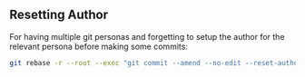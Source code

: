 

## Resetting Author

For having multiple git personas and forgetting to setup the author for the
relevant persona before making some commits:

```sh
git rebase -r --root --exec "git commit --amend --no-edit --reset-author"
```
